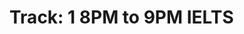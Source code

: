 # Track: 1 8PM to 9PM IELTS

<!-- - ## Week 1

   1. [Day 1](https://www.facebook.com/iCodeguru/videos/1130712708181017)
   2. [Day 2](https://www.facebook.com/iCodeguru/videos/781418787458069)
   3. [Day 3]()
   4. [Day 4]()
   5. [Day 5]() -->

<!-- - ## Week 

   1. [Day 1]()
   2. [Day 2]()
   3. [Day 3](https://www.facebook.com/iCodeguru/videos/975288664605980)
   4. [Day 4]()
   5. [Day 5]() -->

<!-- - ## Week 

   1. [Day 1]()
   2. [Day 2]()
   3. [Day 3]()
   4. [Day 4]()
   5. [Day 5]() -->
